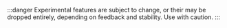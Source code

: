 :::danger
Experimental features are subject to change, or their may be dropped entirely, depending on feedback and stability. Use with caution.
:::
